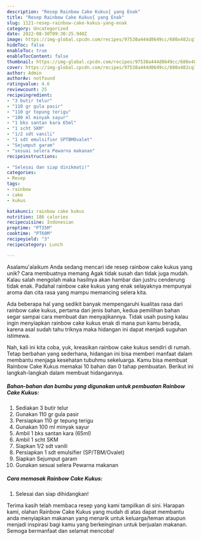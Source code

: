 ```yaml
---
description: "Resep Rainbow Cake Kukus{ yang Enak"
title: "Resep Rainbow Cake Kukus{ yang Enak"
slug: 1121-resep-rainbow-cake-kukus-yang-enak
category: Uncategorized
date: 2022-08-30T09:30:25.940Z
image: https://img-global.cpcdn.com/recipes/97538a444d0649cc/680x482cq70/rainbow-cake-kukus-foto-resep-utama.jpg
hideToc: false
enableToc: true
enableTocContent: false
thumbnail: https://img-global.cpcdn.com/recipes/97538a444d0649cc/680x482cq70/rainbow-cake-kukus-foto-resep-utama.jpg
cover: https://img-global.cpcdn.com/recipes/97538a444d0649cc/680x482cq70/rainbow-cake-kukus-foto-resep-utama.jpg
author: Admin
authorAv: notfound
ratingvalue: 4.6
reviewcount: 25
recipeingredient:
- "3 butir telur"
- "110 gr gula pasir"
- "110 gr tepung terigu"
- "100 ml minyak sayur"
- "1 bks santan kara 65ml"
- "1 scht SKM"
- "1/2 sdt vanili"
- "1 sdt emulsifier SPTBMOvalet"
- "Sejumput garam"
- "sesuai selera Pewarna makanan"
recipeinstructions:

- "Selesai dan siap dinikmati!"
categories:
- Resep
tags:
- rainbow
- cake
- kukus

katakunci: rainbow cake kukus 
nutrition: 186 calories
recipecuisine: Indonesian
preptime: "PT35M"
cooktime: "PT60M"
recipeyield: "3"
recipecategory: Lunch

---
```



Asalamu'alaikum Anda sedang mencari ide resep rainbow cake kukus yang unik? Cara membuatnya memang Agak tidak susah dan tidak juga mudah. Kalau salah mengolah maka hasilnya akan hambar dan justru cenderung tidak enak. Padahal rainbow cake kukus yang enak selayaknya mempunyai aroma dan cita rasa yang mampu memancing selera kita.




Ada beberapa hal yang sedikit banyak mempengaruhi kualitas rasa dari rainbow cake kukus, pertama dari jenis bahan, kedua pemilihan bahan segar sampai cara membuat dan menyajikannya. Tidak usah pusing kalau ingin menyiapkan rainbow cake kukus enak di mana pun kamu berada, karena asal sudah tahu triknya maka hidangan ini dapat menjadi suguhan istimewa.


Nah, kali ini kita coba, yuk, kreasikan rainbow cake kukus sendiri di rumah. Tetap berbahan yang sederhana, hidangan ini bisa memberi manfaat dalam membantu menjaga kesehatan tubuhmu sekeluarga. Kamu bisa membuat Rainbow Cake Kukus memakai 10 bahan dan 0 tahap pembuatan. Berikut ini langkah-langkah dalam membuat hidangannya.

<!--inarticleads1-->

##### Bahan-bahan dan bumbu yang digunakan untuk pembuatan Rainbow Cake Kukus:

1. Sediakan 3 butir telur
1. Gunakan 110 gr gula pasir
1. Persiapkan 110 gr tepung terigu
1. Gunakan 100 ml minyak sayur
1. Ambil 1 bks santan kara (65ml)
1. Ambil 1 scht SKM
1. Siapkan 1/2 sdt vanili
1. Persiapkan 1 sdt emulsifier (SP/TBM/Ovalet)
1. Siapkan Sejumput garam
1. Gunakan sesuai selera Pewarna makanan




<!--inarticleads2-->

##### Cara memasak Rainbow Cake Kukus:


1. Selesai dan siap dihidangkan!



Terima kasih telah membaca resep yang kami tampilkan di sini. Harapan kami, olahan Rainbow Cake Kukus yang mudah di atas dapat membantu anda menyiapkan makanan yang menarik untuk keluarga/teman ataupun menjadi inspirasi bagi kamu yang berkeinginan untuk berjualan makanan. Semoga bermanfaat dan selamat mencoba!
